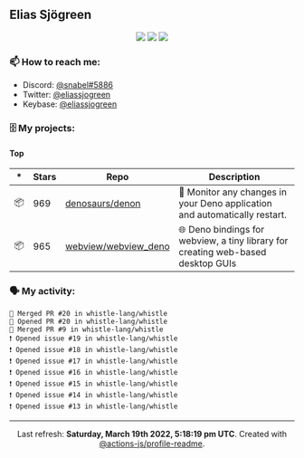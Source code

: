 ## Elias Sjögreen

<p align="center">
  <img src="https://img.shields.io/badge/🎂-dec. 2003-success" />
  <img src="https://img.shields.io/badge/🌎-Stockholm-informational" />
  <img src="https://img.shields.io/badge/👦-He/Him-informational" />
</p>

### 📫 How to reach me:

- Discord: [@snabel#5886](https://discord.com/users/267978757799673866)
- Twitter: [@eliassjogreen](https://twitter.com/eliassjogreen)
- Keybase: [@eliassjogreen](https://keybase.io/eliassjogreen)

### 🗄 My projects:

#### Top
|*|Stars|Repo|Description|
|---|---|---|---|
| 📦 | 969 | [denosaurs/denon](https://github.com/denosaurs/denon) | 👀 Monitor any changes in your Deno application and automatically restart. |
| 📦 | 965 | [webview/webview_deno](https://github.com/webview/webview_deno) | 🌐 Deno bindings for webview, a tiny library for creating web-based desktop GUIs |

### 🗣 My activity:

```
🎉 Merged PR #20 in whistle-lang/whistle
💪 Opened PR #20 in whistle-lang/whistle
🎉 Merged PR #9 in whistle-lang/whistle
❗️ Opened issue #19 in whistle-lang/whistle
❗️ Opened issue #18 in whistle-lang/whistle
❗️ Opened issue #17 in whistle-lang/whistle
❗️ Opened issue #16 in whistle-lang/whistle
❗️ Opened issue #15 in whistle-lang/whistle
❗️ Opened issue #14 in whistle-lang/whistle
❗️ Opened issue #13 in whistle-lang/whistle
```

------------
<p align="center">Last refresh: <b>Saturday, March 19th 2022, 5:18:19 pm UTC</b>. Created with <a href=https://github.com/marketplace/actions/profile-readme>@actions-js/profile-readme</a>.</p>
